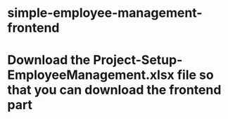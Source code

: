 # simple-employee-management-frontend

# Download the Project-Setup-EmployeeManagement.xlsx file so that you can download the frontend part

